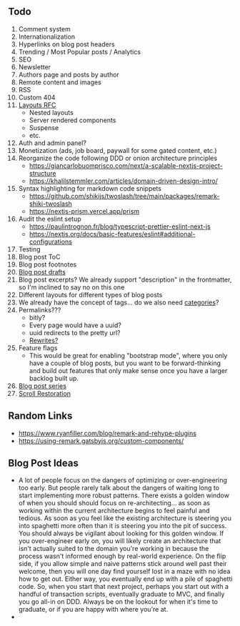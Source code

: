 ## Todo

1. Comment system
2. Internationalization
3. Hyperlinks on blog post headers
4. Trending / Most Popular posts / Analytics
5. SEO
6. Newsletter
7. Authors page and posts by author
8. Remote content and images
9. RSS
10. Custom 404
11. [Layouts RFC](https://nextjs.org/blog/layouts-rfc)
    - Nested layouts
    - Server rendered components
    - Suspense
    - etc.
12. Auth and admin panel?
13. Monetization (ads, job board, paywall for some gated content, etc.)
14. Reorganize the code following DDD or onion architecture principles
    - https://giancarlobuomprisco.com/next/a-scalable-nextjs-project-structure
    - https://khalilstemmler.com/articles/domain-driven-design-intro/
15. Syntax highlighting for markdown code snippets
    - https://github.com/shikijs/twoslash/tree/main/packages/remark-shiki-twoslash
    - https://nextjs-prism.vercel.app/prism
16. Audit the eslint setup
    - https://paulintrognon.fr/blog/typescript-prettier-eslint-next-js
    - https://nextjs.org/docs/basic-features/eslint#additional-configurations
17. Testing
18. Blog post ToC
19. Blog post footnotes
20. [Blog post drafts](https://jekyllrb.com/docs/posts/#drafts)
21. Blog post excerpts? We already support "description" in the frontmatter, so I'm inclined to say no on this one
22. Different layouts for different types of blog posts
23. We already have the concept of tags... do we also need [categories](https://jekyllrb.com/docs/posts/#categories)?
24. Permalinks???
    - bitly?
    - Every page would have a uuid?
    - uuid redirects to the pretty url?
    - [Rewrites?](https://nextjs.org/docs/api-reference/next.config.js/rewrites)
25. Feature flags
    - This would be great for enabling "bootstrap mode", where you only have a couple of blog posts,
      but you want to be forward-thinking and build out features that only make sense once you have a
      larger backlog built up.
26. [Blog post series](https://dev.to/kallmanation/dev-to-writing-making-a-series-3h79)
27. [Scroll Restoration](https://mmazzarolo.com/blog/2021-04-10-nextjs-scroll-restoration/)

## Random Links

- https://www.ryanfiller.com/blog/remark-and-rehype-plugins
- https://using-remark.gatsbyjs.org/custom-components/

## Blog Post Ideas

- A lot of people focus on the dangers of optimizing or over-engineering too early. But people rarely talk about the dangers of waiting long to start implementing more robust patterns. There exists a golden window of when you should should focus on re-architecting... as soon as working within the current architecture begins to feel painful and tedious. As soon as you feel like the existing architecture is steering you into spaghetti more often than it is steering you into the pit of success. You should always be vigilant about looking for this golden window. If you over-engineer early on, you will likely create an architecture that isn't actually suited to the domain you're working in because the process wasn't informed enough by real-world experience. On the flip side, if you allow simple and naive patterns stick around well past their welcome, then you will one day find yourself lost in a maze with no idea how to get out. Either way, you eventually end up with a pile of spaghetti code. So, when you start that next project, perhaps you start out with a handful of transaction scripts, eventually graduate to MVC, and finally you go all-in on DDD. Always be on the lookout for when it's time to graduate, or if you are happy with where you're at.
-
